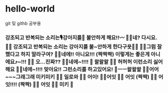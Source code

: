 # hello-world
git 및 githb 공부용

### 강조되고 반복되는 소리는🎙강아지를🐶 불안하게 해요‼️〰️ 🤷‍♀️네? 다시요. 🙅‍♂️ 강조되고 반복되는 소리는 강아지를 불~안하게 한다구욧🙅‍♂️ 🤷‍♀️그럼 잘했다고 하지 말라구여? 💁‍♂️네에!! 아니요!!! (짝짝짝) 이렇게는 좋은게 아니에요⤴️~!!! 🤷‍♀️ 오...진짜?? 🤷‍♂️네에~!!!! 🐶 왈왈왈 🤷‍♀️ 허허허 이런소리 싫어해요 🤷‍♂️네에~!!!! 맞아요!! 그런소리를 하고있어요! 🐶ㅡㅡ왈왈왈 🤷‍♂️어어~~~그래그래 미키미키 💁‍♂️ 일로와 🙋‍♂️ 어이! 🙋‍♂️어잇 🙋‍♂️ 어잇 (짝짝) 🙋‍♂️ 어잇!!!! (짝짝) 🙋‍♂️ 어잇 🤸‍♀️ 미키 🤸
